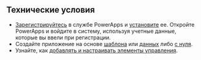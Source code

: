 ## <a name="prerequisites"></a>Технические условия
* [Зарегистрируйтесь](../signup-for-powerapps.md) в службе PowerApps и [установите](http://aka.ms/powerappsinstall) ее. Откройте PowerApps и войдите в систему, используя учетные данные, которые вы ввели при регистрации.
* Создайте приложение на основе [шаблона](../get-started-test-drive.md) или [данных](../get-started-create-from-data.md) либо [с нуля](../get-started-create-from-blank.md).
* Узнайте, как [добавлять и настраивать элементы управления](../add-configure-controls.md).

